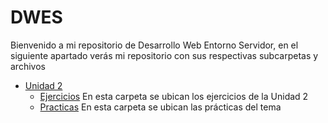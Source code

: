 # DWES

Bienvenido a mi repositorio de Desarrollo Web Entorno Servidor, en el siguiente apartado verás mi repositorio con sus respectivas subcarpetas y archivos

- [Unidad 2](./Unidad_2)
    - [Ejercicios](./Unidad_2/Ejercicios) En esta carpeta se ubican los ejercicios de la Unidad 2
    - [Practicas](./Unidad_2/Practicas) En esta carpeta se ubican las prácticas del tema

